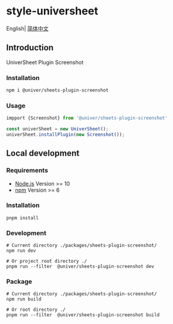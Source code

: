 # style-universheet

English| [简体中文](./README-zh.md)

## Introduction

UniverSheet Plugin Screenshot

### Installation

```bash
npm i @univer/sheets-plugin-screenshot
```

### Usage

```js
impport {Screenshot} from '@univer/sheets-plugin-screenshot'

const univerSheet = new UniverSheet();
univerSheet.installPlugin(new Screenshot());
```

## Local development

### Requirements

-   [Node.js](https://nodejs.org/en/) Version >= 10
-   [npm](https://www.npmjs.com/) Version >= 6

### Installation

```
pnpm install
```

### Development

```
# Current directory ./packages/sheets-plugin-screenshot/
npm run dev

# Or project root directory ./
pnpm run --filter  @univer/sheets-plugin-screenshot dev
```

### Package

```
# Current directory ./packages/sheets-plugin-screenshot/
npm run build

# Or root directory ./
pnpm run --filter  @univer/sheets-plugin-screenshot build
```
